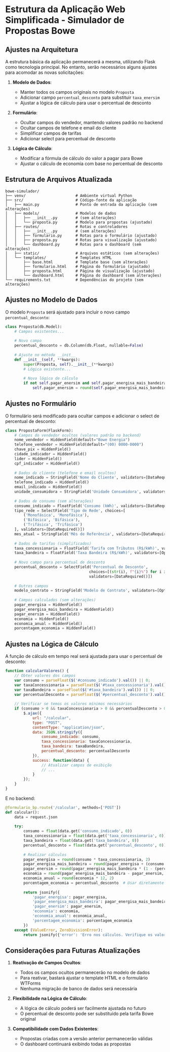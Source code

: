 # Estrutura da Aplicação Web Simplificada - Simulador de Propostas Bowe

## Ajustes na Arquitetura

A estrutura básica da aplicação permanecerá a mesma, utilizando Flask como tecnologia principal. No entanto, serão necessários alguns ajustes para acomodar as novas solicitações:

1. **Modelo de Dados**: 
   - Manter todos os campos originais no modelo `Proposta`
   - Adicionar campo `percentual_desconto` para substituir `taxa_enersim`
   - Ajustar a lógica de cálculo para usar o percentual de desconto

2. **Formulário**:
   - Ocultar campos do vendedor, mantendo valores padrão no backend
   - Ocultar campos de telefone e email do cliente
   - Simplificar campos de tarifas
   - Adicionar select para percentual de desconto

3. **Lógica de Cálculo**:
   - Modificar a fórmula de cálculo do valor a pagar para Bowe
   - Ajustar o cálculo de economia com base no percentual de desconto

## Estrutura de Arquivos Atualizada

```
bowe-simulador/
├── venv/                      # Ambiente virtual Python
├── src/                       # Código-fonte da aplicação
│   ├── main.py                # Ponto de entrada da aplicação (sem alterações)
│   ├── models/                # Modelos de dados
│   │   ├── __init__.py        # (sem alterações)
│   │   └── proposta.py        # Modelo para propostas (ajustado)
│   ├── routes/                # Rotas e controladores
│   │   ├── __init__.py        # (sem alterações)
│   │   ├── formulario.py      # Rotas para o formulário (ajustado)
│   │   ├── proposta.py        # Rotas para visualização (ajustado)
│   │   └── dashboard.py       # Rotas para o dashboard (sem alterações)
│   ├── static/                # Arquivos estáticos (sem alterações)
│   └── templates/             # Templates HTML
│       ├── base.html          # Template base (sem alterações)
│       ├── formulario.html    # Página do formulário (ajustado)
│       ├── proposta.html      # Página de visualização (ajustado)
│       └── dashboard.html     # Página do dashboard (sem alterações)
└── requirements.txt           # Dependências do projeto (sem alterações)
```

## Ajustes no Modelo de Dados

O modelo `Proposta` será ajustado para incluir o novo campo `percentual_desconto`:

```python
class Proposta(db.Model):
    # Campos existentes...
    
    # Novo campo
    percentual_desconto = db.Column(db.Float, nullable=False)
    
    # Ajuste no método __init__
    def __init__(self, **kwargs):
        super(Proposta, self).__init__(**kwargs)
        # Lógica existente...
        
        # Nova lógica de cálculo
        if not self.pagar_enersim and self.pagar_energisa_mais_bandeira and self.percentual_desconto:
            self.pagar_enersim = round(self.pagar_energisa_mais_bandeira * (1 - (self.percentual_desconto / 100)), 2)
```

## Ajustes no Formulário

O formulário será modificado para ocultar campos e adicionar o select de percentual de desconto:

```python
class PropostaForm(FlaskForm):
    # Campos do vendedor ocultos (valores padrão no backend)
    nome_vendedor = HiddenField(default="Bowe Energia")
    telefone_vendedor = HiddenField(default="(00) 0000-0000")
    chave_pix = HiddenField()
    cidade_indicador = HiddenField()
    lider = HiddenField()
    cpf_indicador = HiddenField()
    
    # Dados do cliente (telefone e email ocultos)
    nome_indicado = StringField('Nome do Cliente', validators=[DataRequired()])
    telefone_indicado = HiddenField()
    email_indicado = HiddenField()
    unidade_consumidora = StringField('Unidade Consumidora', validators=[DataRequired()])
    
    # Dados de consumo (sem alterações)
    consumo_indicado = FloatField('Consumo (kWh)', validators=[DataRequired(), NumberRange(min=1)])
    tipo_rede = SelectField('Tipo de Rede', choices=[
        ('Monofásica', 'Monofásica'),
        ('Bifásica', 'Bifásica'),
        ('Trifásica', 'Trifásica')
    ], validators=[DataRequired()])
    mes_atual = StringField('Mês de Referência', validators=[DataRequired()])
    
    # Dados de tarifas (simplificados)
    taxa_concessionaria = FloatField('Tarifa com Tributos (R$/kWh)', validators=[DataRequired(), NumberRange(min=0.001)])
    taxa_bandeira = FloatField('Taxa Bandeira (R$/kWh)', validators=[Optional(), NumberRange(min=0)])
    
    # Novo campo para percentual de desconto
    percentual_desconto = SelectField('Percentual de Desconto', 
                                     choices=[(str(i), f"{i}%") for i in range(15, 31)],
                                     validators=[DataRequired()])
    
    # Outros campos
    modelo_contrato = StringField('Modelo de Contrato', validators=[Optional()])
    
    # Campos calculados (sem alterações)
    pagar_energisa = HiddenField()
    pagar_energisa_mais_bandeira = HiddenField()
    pagar_enersim = HiddenField()
    economia = HiddenField()
    economia_anual = HiddenField()
    porcentagem_economia = HiddenField()
```

## Ajustes na Lógica de Cálculo

A função de cálculo em tempo real será ajustada para usar o percentual de desconto:

```javascript
function calcularValores() {
    // Obter valores dos campos
    var consumo = parseFloat($('#consumo_indicado').val()) || 0;
    var taxaConcessionaria = parseFloat($('#taxa_concessionaria').val()) || 0;
    var taxaBandeira = parseFloat($('#taxa_bandeira').val()) || 0;
    var percentualDesconto = parseFloat($('#percentual_desconto').val()) || 0;
    
    // Verificar se temos os valores mínimos necessários
    if (consumo > 0 && taxaConcessionaria > 0 && percentualDesconto > 0) {
        $.ajax({
            url: "/calcular",
            type: "POST",
            contentType: "application/json",
            data: JSON.stringify({
                consumo_indicado: consumo,
                taxa_concessionaria: taxaConcessionaria,
                taxa_bandeira: taxaBandeira,
                percentual_desconto: percentualDesconto
            }),
            success: function(data) {
                // Atualizar campos de exibição
                // ...
            }
        });
    }
}
```

E no backend:

```python
@formulario_bp.route('/calcular', methods=['POST'])
def calcular():
    data = request.json
    
    try:
        consumo = float(data.get('consumo_indicado', 0))
        taxa_concessionaria = float(data.get('taxa_concessionaria', 0))
        taxa_bandeira = float(data.get('taxa_bandeira', 0))
        percentual_desconto = float(data.get('percentual_desconto', 0))
        
        # Realizar cálculos
        pagar_energisa = round(consumo * taxa_concessionaria, 2)
        pagar_energisa_mais_bandeira = round(pagar_energisa + (consumo * taxa_bandeira), 2)
        pagar_enersim = round(pagar_energisa_mais_bandeira * (1 - (percentual_desconto / 100)), 2)
        economia = round(pagar_energisa_mais_bandeira - pagar_enersim, 2)
        economia_anual = round(economia * 12, 2)
        porcentagem_economia = percentual_desconto  # Usar diretamente o percentual de desconto
        
        return jsonify({
            'pagar_energisa': pagar_energisa,
            'pagar_energisa_mais_bandeira': pagar_energisa_mais_bandeira,
            'pagar_enersim': pagar_enersim,
            'economia': economia,
            'economia_anual': economia_anual,
            'porcentagem_economia': porcentagem_economia
        })
    except (ValueError, ZeroDivisionError):
        return jsonify({'error': 'Erro nos cálculos. Verifique os valores informados.'}), 400
```

## Considerações para Futuras Atualizações

1. **Reativação de Campos Ocultos**:
   - Todos os campos ocultos permanecerão no modelo de dados
   - Para reativar, bastará ajustar o template HTML e o formulário WTForms
   - Nenhuma migração de banco de dados será necessária

2. **Flexibilidade na Lógica de Cálculo**:
   - A lógica de cálculo poderá ser facilmente ajustada no futuro
   - O percentual de desconto pode ser substituído pela tarifa Bowe original

3. **Compatibilidade com Dados Existentes**:
   - Propostas criadas com a versão anterior permanecerão válidas
   - O dashboard continuará exibindo todas as propostas
